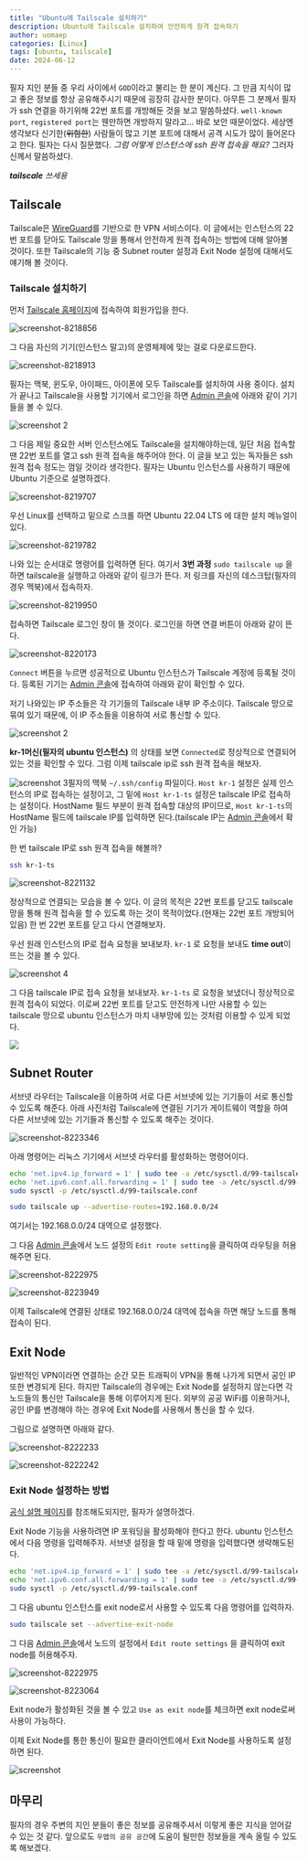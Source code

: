 ```yaml
---
title: "Ubuntu에 Tailscale 설치하기"
description: Ubuntu에 Tailscale 설치하여 안전하게 원격 접속하기
author: uomaep
categories: [Linux]
tags: [ubuntu, tailscale]
date: 2024-06-12
---
```


필자 지인 분들 중 우리 사이에서 `GOD`이라고 불리는 한 분이 계신다. 그 만큼 지식이 많고 좋은 정보를 항상 공유해주시기 때문에 굉장히 감사한 분이다. 아무튼 그 분께서 필자가 ssh 연결을 하기위해 22번 포트를 개방해둔 것을 보고 말씀하셨다. `well-known port`, `registered port`는 웬만하면 개방하지 말라고... 바로 보안 때문이었다. 세상엔 생각보다 신기한(~~위험한~~) 사람들이 많고 기본 포트에 대해서 공격 시도가 많이 들어온다고 한다. 필자는 다시 질문했다. *그럼 어떻게 인스턴스에 ssh 원격 접속을 해요?* 그러자 신께서 말씀하셨다.  

***tailscale** 쓰세용*  

## Tailscale

Tailscale은 [WireGuard](https://www.wireguard.com/)를 기반으로 한 VPN 서비스이다. 이 글에서는 인스턴스의 22번 포트를 닫아도 Tailscale 망을 통해서 안전하게 원격 접속하는 방법에 대해 알아볼 것이다. 또한 Tailscale의 기능 중 Subnet router 설정과 Exit Node 설정에 대해서도 얘기해 볼 것이다.  

### Tailscale 설치하기

먼저 [Tailscale 홈페이지](https://tailscale.com/)에 접속하여 회원가입을 한다.  

 ![screenshot-8218856](https://github.com/user-attachments/assets/a49d6376-31e1-4002-ab9a-f3160e2e9e72)

그 다음 자신의 기기(인스턴스 말고)의 운영체제에 맞는 걸로 다운로드한다.  

![screenshot-8218913](https://github.com/user-attachments/assets/68be9f84-973d-4ba7-8249-c1ed964ce79c)

필자는 맥북, 윈도우, 아이패드, 아이폰에 모두 Tailscale를 설치하여 사용 중이다. 설치가 끝나고 Tailscale을 사용할 기기에서 로그인을 하면 [Admin 콘솔](https://login.tailscale.com/admin/machines)에 아래와 같이 기기들을 볼 수 있다.  

![screenshot 2](https://github.com/user-attachments/assets/5fa3528d-7be3-4f11-87a8-ef8a88ff8711)

그 다음 제일 중요한 서버 인스턴스에도 Tailscale을 설치해야하는데, 일단 처음 접속할 땐 22번 포트를 열고 ssh 원격 접속을 해주어야 한다. 이 글을 보고 있는 독자들은 ssh 원격 접속 정도는 껌일 것이라 생각한다. 필자는 Ubuntu 인스턴스를 사용하기 때문에 Ubuntu 기준으로 설명하겠다.  

![screenshot-8219707](https://github.com/user-attachments/assets/dc2dfc61-d8be-4e6c-995d-70b711070ff3)

우선 Linux를 선택하고 밑으로 스크롤 하면 Ubuntu 22.04 LTS 에 대한 설치 메뉴얼이 있다.    

![screenshot-8219782](https://github.com/user-attachments/assets/dacb6bb1-a703-40bb-8aba-5209842310c2)

나와 있는 순서대로 명령어를 입력하면 된다. 여기서  **3번 과정** `sudo tailscale up` 을 하면 tailscale을 실행하고 아래와 같이 링크가 뜬다. 저 링크를 자신의 데스크탑(필자의 경우 맥북)에서 접속하자. 

![screenshot-8219950](https://github.com/user-attachments/assets/6015034c-7c1f-4bc0-8391-bd28571815b8)  

접속하면 Tailscale 로그인 창이 뜰 것이다. 로그인을 하면 연결 버튼이 아래와 같이 뜬다.  

![screenshot-8220173](https://github.com/user-attachments/assets/57a0c9cc-3f62-4b4e-89b4-fdf08b28ba16)

`Connect` 버튼을 누르면 성공적으로 Ubuntu 인스턴스가 Tailscale 계정에 등록될 것이다.  등록된 기기는 [Admin 콘솔](https://login.tailscale.com/admin/machines)에 접속하여 아래와 같이 확인할 수 있다.  

저기 나와있는 IP 주소들은 각 기기들의 Tailscale 내부 IP 주소이다. Tailscale 망으로 묶여 있기 때문에, 이 IP 주소들을 이용하여 서로 통신할 수 있다.

![screenshot 2](https://github.com/user-attachments/assets/5fa3528d-7be3-4f11-87a8-ef8a88ff8711)

  

**kr-1머신(필자의 ubuntu 인스턴스)** 의 상태를 보면 `Connected`로 정상적으로 연결되어있는 것을 확인할 수 있다. 그럼 이제 tailscale ip로 ssh 원격 접속을 해보자.  

![screenshot 3](https://github.com/user-attachments/assets/83ee13bf-55bf-4d0a-8c8e-83b022c74db6)필자의 맥북 `~/.ssh/config` 파일이다. `Host kr-1` 설정은 실제 인스턴스의 IP로 접속하는 설정이고, 그 밑에 `Host kr-1-ts` 설정은 tailscale IP로 접속하는 설정이다. HostName 필드 부분이 원격 접속할 대상의 IP이므로, `Host kr-1-ts`의 HostName 필드에 tailscale IP를 입력하면 된다.(tailscale IP는 [Admin 콘솔](https://login.tailscale.com/admin/machines)에서 확인 가능)  

한 번 tailscale IP로 ssh 원격 접속을 해볼까?  

```bash 
ssh kr-1-ts
```

![screenshot-8221132](https://github.com/user-attachments/assets/bd4268b5-8f47-499f-a225-b415bf5a1c5f)

정상적으로 연결되는 모습을 볼 수 있다. 이 글의 목적은 22번 포트를 닫고도 tailscale 망을 통해 원격 접속을 할 수 있도록 하는 것이 목적이었다.(현재는 22번 포트 개방되어 있음) 한 번 22번 포트를 닫고 다시 연결해보자.    

우선 원래 인스턴스의 IP로 접속 요청을 보내보자. `kr-1` 로 요청을 보내도 **time out**이 뜨는 것을 볼 수 있다.

![screenshot 4](https://github.com/user-attachments/assets/1bd77b28-c570-4138-a452-b24c25980e79)  

그 다음 tailscale IP로 접속 요청을 보내보자. `kr-1-ts` 로 요청을 보냈더니 정상적으로 원격 접속이 되었다. 이로써 22번 포트를 닫고도 안전하게 나만 사용할 수 있는 tailscale 망으로 ubuntu 인스턴스가 마치 내부망에 있는 것처럼 이용할 수 있게 되었다.

![](https://github.com/user-attachments/assets/87b4403a-6510-4f76-b62f-bd80bec81162)

## Subnet Router

서브넷 라우터는 Tailscale을 이용하여 서로 다른 서브넷에 있는 기기들이 서로 통신할 수 있도록 해준다. 아래 사진처럼 Tailscale에 연결된 기기가 게이트웨이 역할을 하여 다른 서브넷에 있는 기기들과 통신할 수 있도록 해주는 것이다.  

  

![screenshot-8223346](https://github.com/user-attachments/assets/8b256753-5787-4a75-93ae-906d44d08bf9)

  

아래 명령어는 리눅스 기기에서 서브넷 라우터를 활성화하는 명령어이다.  

```bash
echo 'net.ipv4.ip_forward = 1' | sudo tee -a /etc/sysctl.d/99-tailscale.conf
echo 'net.ipv6.conf.all.forwarding = 1' | sudo tee -a /etc/sysctl.d/99-tailscale.conf
sudo sysctl -p /etc/sysctl.d/99-tailscale.conf

sudo tailscale up --advertise-routes=192.168.0.0/24
```

여기서는 192.168.0.0/24 대역으로 설정했다.  

그 다음 [Admin 콘솔](https://login.tailscale.com/admin/machines)에서 노드 설정의 `Edit route setting`을 클릭하여 라우팅을 허용해주면 된다.  

![screenshot-8222975](https://github.com/user-attachments/assets/367a0f75-0c5e-4816-989d-c15b419086c5)

![screenshot-8223949](https://github.com/user-attachments/assets/441addb2-64e5-487b-bc8f-f0e8cab7dfca)

이제 Tailscale에 연결된 상태로 192.168.0.0/24 대역에 접속을 하면 해당 노드를 통해 접속이 된다.  

## Exit Node

일반적인 VPN이라면 연결하는 순간 모든 트래픽이 VPN을 통해 나가게 되면서 공인 IP 또한 변경되게 된다. 하지만 Tailscale의 경우에는 Exit Node를 설정하지 않는다면 각 노드들의 통신만 Tailscale을 통해 이루어지게 된다. 외부의 공공 WiFi를 이용하거나, 공인 IP를 변경해야 하는 경우에 Exit Node를 사용해서 통신을 할 수 있다.  

그림으로 설명하면 아래와 같다.  

![screenshot-8222233](https://github.com/user-attachments/assets/83492284-8648-407c-9aed-fbfd75fdf652)

![screenshot-8222242](https://github.com/user-attachments/assets/05fcc7b5-5468-4ed7-b9d6-87d02c0a8144)

### Exit Node 설정하는 방법

[공식 설명 페이지](https://tailscale.com/kb/1103/exit-nodes)를 참조해도되지만, 필자가 설명하겠다.  

Exit Node 기능을 사용하려면 IP 포워딩을 활성화해야 한다고 한다. ubuntu 인스턴스에서 다음 명령을 입력해주자. 서브넷 설정을 할 때 밑에 명령을 입력했다면 생략해도된다.

```bash
echo 'net.ipv4.ip_forward = 1' | sudo tee -a /etc/sysctl.d/99-tailscale.conf
echo 'net.ipv6.conf.all.forwarding = 1' | sudo tee -a /etc/sysctl.d/99-tailscale.conf
sudo sysctl -p /etc/sysctl.d/99-tailscale.conf
```

그 다음 ubuntu 인스턴스를 exit node로서 사용할 수 있도록 다음 명령어를 입력하자.

``` bash
sudo tailscale set --advertise-exit-node
```

그 다음 [Admin 콘솔](https://login.tailscale.com/admin/machines)에서 노드의 설정에서  `Edit route settings` 을 클릭하여 exit node를 허용해주자.

![screenshot-8222975](https://github.com/user-attachments/assets/089f43db-3a88-440c-8d1e-a88c8ec89398)

![screenshot-8223064](https://github.com/user-attachments/assets/464cb982-fa57-4000-a3e0-8d26281f76ab)

Exit node가 활성화된 것을 볼 수 있고 `Use as exit node`를 체크하면 exit node로써 사용이 가능하다.  

이제 Exit Node를 통한 통신이 필요한 클라이언트에서 Exit Node를 사용하도록 설정하면 된다.

![screenshot](https://github.com/user-attachments/assets/b8c20789-7fa0-49aa-9995-505c721a549f)

## 마무리

필자의 경우 주변의 지인 분들이 좋은 정보를 공유해주셔서 이렇게 좋은 지식을 얻어갈 수 있는 것 같다. 앞으로도 `우맵의 공유 공간`에 도움이 될만한 정보들을 계속 올릴 수 있도록 해보겠다.